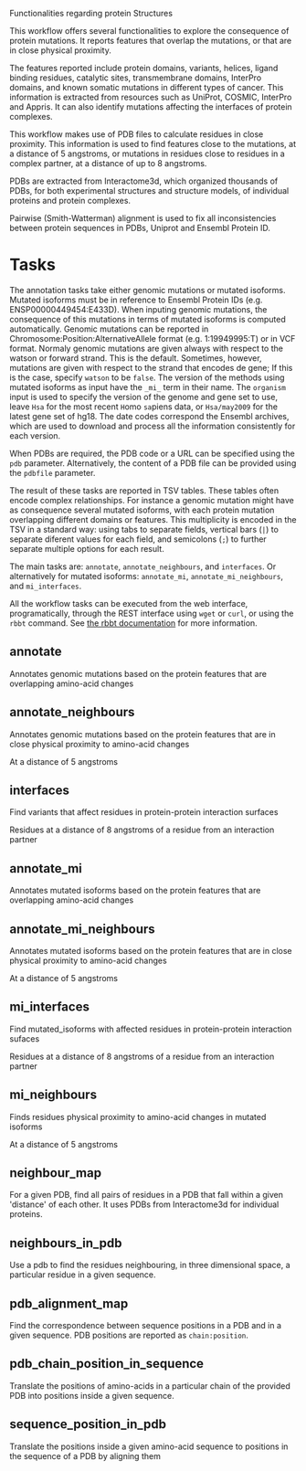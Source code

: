Functionalities regarding protein Structures

This workflow offers several functionalities to explore the consequence of
protein mutations. It reports features that overlap the mutations, or that are
in close physical proximity. 

The features reported include protein domains, variants, helices, ligand
binding residues, catalytic sites, transmembrane domains, InterPro domains, and
known somatic mutations in different types of cancer. This information is
extracted from resources such as UniProt, COSMIC, InterPro and Appris. It can
also identify mutations affecting the interfaces of protein complexes.

This workflow makes use of PDB files to calculate residues in close proximity.
This information is used to find features close to the mutations, at a distance
of 5 angstroms, or mutations in residues close to residues in a complex partner,
at a distance of up to 8 angstroms. 

PDBs are extracted from Interactome3d, which organized thousands of PDBs,
for both experimental structures and structure models, of individual
proteins and protein complexes.

Pairwise (Smith-Watterman) alignment is used to fix all inconsistencies between
protein sequences in PDBs, Uniprot and Ensembl Protein ID.

# Tasks

The annotation tasks take either genomic mutations or mutated isoforms. Mutated
isoforms must be in reference to Ensembl Protein IDs (e.g.
ENSP00000449454:E433D). When inputing genomic mutations, the consequence of
this mutations in terms of mutated isoforms is computed automatically. Genomic
mutations can be reported in Chromosome:Position:AlternativeAllele format (e.g.
1:19949995:T) or in VCF format. Normaly genomic mutations are given always with
respect to the watson or forward strand. This is the default. Sometimes,
however, mutations are given with respect to the strand that encodes de gene;
If this is the case, specify `watson` to be `false`. The version of the methods
using mutated isoforms as input have the `_mi_` term in their name. The
`organism` input is used to specify the version of the genome and gene set to
use, leave `Hsa` for the most recent `H`omo `sa`piens data, or `Hsa/may2009`
for the latest gene set of hg18. The date codes correspond the Ensembl
archives, which are used to download and process all the information
consistently for each version.

When PDBs are required, the PDB code or a URL can be specified using the `pdb`
parameter. Alternatively, the content of a PDB file can be provided using the
`pdbfile` parameter.

The result of these tasks are reported in TSV tables. These tables often encode
complex relationships. For instance a genomic mutation might have as
consequence several mutated isoforms, with each protein mutation overlapping
different domains or features. This multiplicity is encoded in the TSV in a
standard way: using tabs to separate fields, vertical bars (`|`) to separate
diferent values for each field, and semicolons (`;`) to further separate
multiple options for each result.

The main tasks are: `annotate`, `annotate_neighbours`, and `interfaces`. 
Or alternatively for mutated isoforms: `annotate_mi`, `annotate_mi_neighbours`, 
and `mi_interfaces`. 

All the workflow tasks can be executed from the web interface, programatically,
through the REST interface using `wget` or `curl`, or using the `rbbt` command.
See [the rbbt documentation](http://mikisvaz.github.io/rbbt/) for more
information.

## annotate

Annotates genomic mutations based on the protein features that are overlapping
amino-acid changes

## annotate_neighbours

Annotates genomic mutations based on the protein features that are in close
physical proximity to amino-acid changes

At a distance of 5 angstroms 

## interfaces

Find variants that affect residues in protein-protein interaction surfaces

Residues at a distance of 8 angstroms of a residue from an interaction partner

## annotate_mi

Annotates mutated isoforms based on the protein features that are overlapping
amino-acid changes

## annotate_mi_neighbours

Annotates mutated isoforms based on the protein features that are in close
physical proximity to amino-acid changes

At a distance of 5 angstroms 

## mi_interfaces

Find mutated_isoforms with affected residues in protein-protein interaction sufaces

Residues at a distance of 8 angstroms of a residue from an interaction partner

## mi_neighbours

Finds residues physical proximity to amino-acid changes in mutated isoforms

At a distance of 5 angstroms 

## neighbour_map

For a given PDB, find all pairs of residues in a PDB that fall within a given
'distance' of each other. It uses PDBs from Interactome3d for individual
proteins.

## neighbours_in_pdb

Use a pdb to find the residues neighbouring, in three dimensional space, a
particular residue in a given sequence. 

## pdb_alignment_map

Find the correspondence between sequence positions in a PDB and in a given
sequence. PDB positions are reported as `chain:position`.

## pdb_chain_position_in_sequence

Translate the positions of amino-acids in a particular chain of the provided
PDB into positions inside a given sequence.

## sequence_position_in_pdb

Translate the positions inside a given amino-acid sequence to positions in the
sequence of a PDB by aligning them
